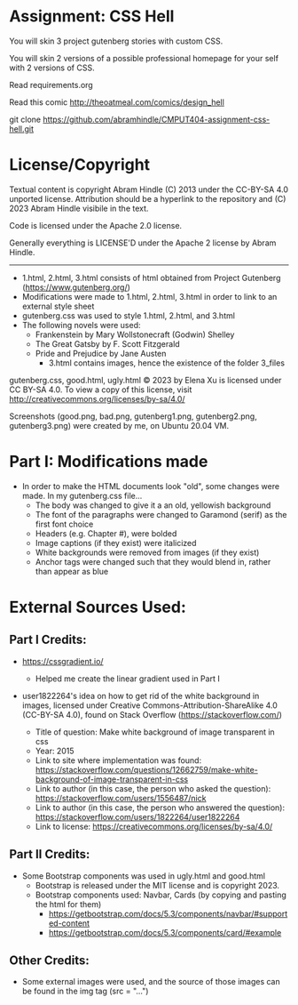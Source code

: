 Assignment: CSS Hell
====================

You will skin 3 project gutenberg stories with custom CSS.

You will skin 2 versions of a possible professional homepage for your
self with 2 versions of CSS.

Read requirements.org

Read this comic http://theoatmeal.com/comics/design_hell

git clone https://github.com/abramhindle/CMPUT404-assignment-css-hell.git

License/Copyright
=================

Textual content is copyright Abram Hindle (C) 2013 under the CC-BY-SA
4.0 unported license. Attribution should be a hyperlink to the
repository and (C) 2023 Abram Hindle visibile in the text.

Code is licensed under the Apache 2.0 license.

Generally everything is LICENSE'D under the Apache 2 license by Abram Hindle.

---
* 1.html, 2.html, 3.html consists of html obtained from Project Gutenberg (https://www.gutenberg.org/)
 * Modifications were made to 1.html, 2.html, 3.html in order to link to an external style sheet
* gutenberg.css was used to style 1.html, 2.html, and 3.html
* The following novels were used:
   * Frankenstein by Mary Wollstonecraft (Godwin) Shelley
   * The Great Gatsby by F. Scott Fitzgerald
   * Pride and Prejudice by Jane Austen
     * 3.html contains images, hence the existence of the folder 3_files

gutenberg.css, good.html, ugly.html © 2023 by Elena Xu is licensed under CC BY-SA 4.0. To view a copy of this license, visit http://creativecommons.org/licenses/by-sa/4.0/


Screenshots (good.png, bad.png, gutenberg1.png, gutenberg2.png, gutenberg3.png) were created by me, on Ubuntu 20.04 VM.

Part I: Modifications made
=================
* In order to make the HTML documents look "old", some changes were made. In my gutenberg.css file...
  * The body was changed to give it a an old, yellowish background
  * The font of the paragraphs were changed to Garamond (serif) as the first font choice
  * Headers (e.g. Chapter #), were bolded
  * Image captions (if they exist) were italicized
  * White backgrounds were removed from images (if they exist)
  * Anchor tags were changed such that they would blend in, rather than appear as blue
  
External Sources Used:
=================
## Part I Credits:
* https://cssgradient.io/
  * Helped me create the linear gradient used in Part I
  
* user1822264's idea on how to get rid of the white background in images, licensed under Creative Commons-Attribution-ShareAlike 4.0 (CC-BY-SA 4.0), found on Stack Overflow (https://stackoverflow.com/)
  * Title of question: Make white background of image transparent in css
  * Year: 2015
  * Link to site where implementation was found: https://stackoverflow.com/questions/12662759/make-white-background-of-image-transparent-in-css
  * Link to author (in this case, the person who asked the question): https://stackoverflow.com/users/1556487/nick
  * Link to author (in this case, the person who answered the question): https://stackoverflow.com/users/1822264/user1822264
  * Link to license: https://creativecommons.org/licenses/by-sa/4.0/

## Part II Credits:
* Some Bootstrap components was used in ugly.html and good.html
  * Bootstrap is released under the MIT license and is copyright 2023.
  * Bootstrap components used: Navbar, Cards (by copying and pasting the html for them)
    * https://getbootstrap.com/docs/5.3/components/navbar/#supported-content
    * https://getbootstrap.com/docs/5.3/components/card/#example

## Other Credits:
* Some external images were used, and the source of those images can be found in the img tag (src = "...")
